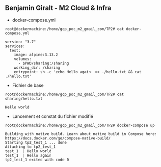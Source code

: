 ## Benjamin Giralt - M2 Cloud & Infra

- docker-compose.yml
```
root@dockermachine:/home/gcp_poc_m2_gmail_com/TP2# cat docker-compose.yml

version: "3.7"
services:
  test:
    image: alpine:3.13.2
    volumes:
      - $PWD/sharing:/sharing
    working_dir: /sharing
    entrypoint: sh -c 'echo Hello again  >> ./hello.txt && cat ./hello.txt'
```

- Fichier de base
```
root@dockermachine:/home/gcp_poc_m2_gmail_com/TP2# cat sharing/hello.txt

Hello world
```

- Lancement et constat du fichier modifié
```
root@dockermachine:/home/gcp_poc_m2_gmail_com/TP2# docker-compose up

Building with native build. Learn about native build in Compose here: https://docs.docker.com/go/compose-native-build/
Starting tp2_test_1 ... done
Attaching to tp2_test_1
test_1  | Hello world
test_1  | Hello again
tp2_test_1 exited with code 0
```